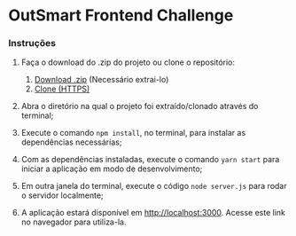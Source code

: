 # OutSmart Frontend Challenge

### Instruções

1. Faça o download do .zip do projeto ou clone o repositório:
   1. [Download .zip](https://github.com/guiruann/outsmart-frontend-challenge/archive/master.zip) (Necessário extrai-lo)
   1. [Clone (HTTPS)](https://github.com/guiruann/outsmart-frontend-challenge.git)
   
1. Abra o diretório na qual o projeto foi extraído/clonado através do terminal;

1. Execute o comando `npm install`, no terminal, para instalar as dependências necessárias;

1. Com as dependências instaladas, execute o comando `yarn start` para iniciar a aplicação em modo de desenvolvimento;

1. Em outra janela do terminal, execute o código `node server.js` para rodar o servidor localmente;

1. A aplicação estará disponível em [http://localhost:3000](http://localhost:3000). Acesse este link no navegador para utiliza-la.
